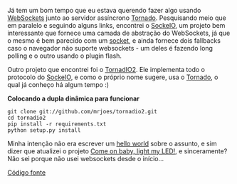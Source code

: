 
Já tem um bom tempo que eu estava querendo fazer algo usando [WebSockets](http://www.websocket.org/) junto ao servidor assíncrono [Tornado](http://www.tornadoweb.org/). Pesquisando meio que em paralelo e seguindo alguns links, encontrei o [SockeIO](http://socket.io/), um projeto bem interessante que fornece uma camada de abstração do WebSockets, já que o mesmo é bem parecido com um [socket](http://en.wikipedia.org/wiki/Network_socket), e ainda fornece dois fallbacks caso o navegador não suporte websockets - um deles é fazendo long polling e o outro usando o plugin flash.  

Outro projeto que encontrei foi o [TornadIO2](https://github.com/MrJoes/tornadio2). Ele implementa todo o protocolo do [SockeIO](http://socket.io/), e como o próprio nome sugere, usa o  [Tornado](http://www.tornadoweb.org/), o qual já conheço há algum tempo :)

**Colocando a dupla dinâmica para funcionar**

	git clone git://github.com/mrjoes/tornadio2.git  
	cd tornadio2  
	pip install -r requirements.txt  
	python setup.py install  

Minha intenção não era escrever um [hello world](https://en.wikipedia.org/wiki/Hello_world_program) sobre o assunto, e sim dizer que atualizei o projeto [Come on baby, light my LED!](http://www.nullonerror.org/entry/come-on-baby-light-my-led), e sinceramente? Não sei porque não usei websockets desde o início... 

[Código fonte](https://github.com/skhaz/come-on-baby-light-my-LED)
